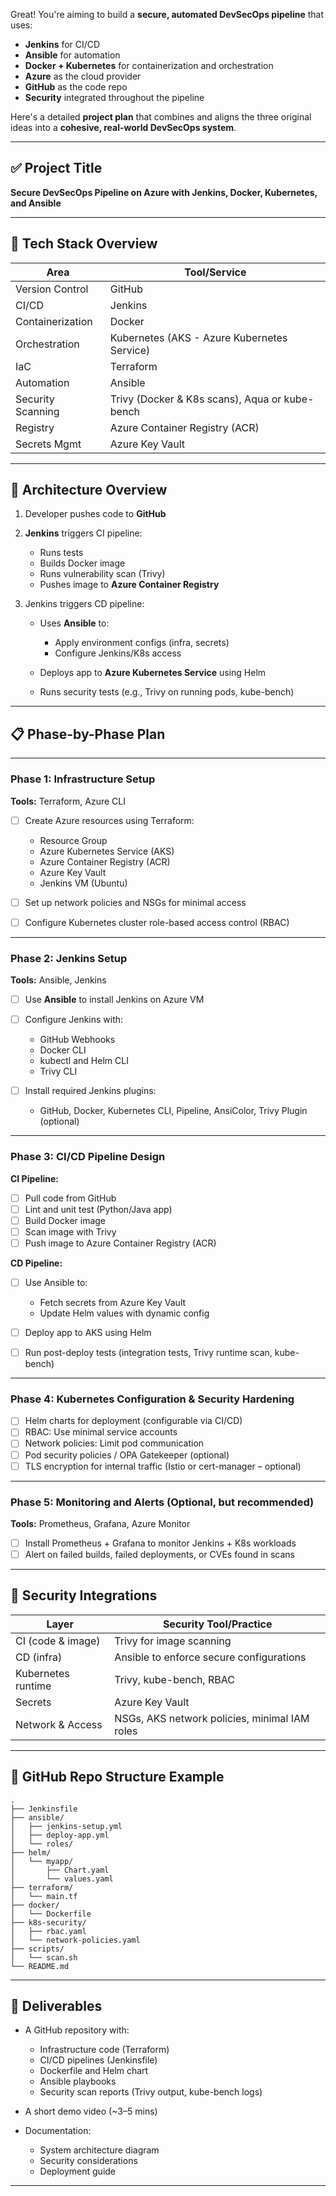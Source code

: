 Great! You're aiming to build a **secure, automated DevSecOps pipeline** that uses:

* **Jenkins** for CI/CD
* **Ansible** for automation
* **Docker + Kubernetes** for containerization and orchestration
* **Azure** as the cloud provider
* **GitHub** as the code repo
* **Security** integrated throughout the pipeline

Here's a detailed **project plan** that combines and aligns the three original ideas into a **cohesive, real-world DevSecOps system**.

---

## ✅ **Project Title**

**Secure DevSecOps Pipeline on Azure with Jenkins, Docker, Kubernetes, and Ansible**

---

## 🔧 **Tech Stack Overview**

| Area              | Tool/Service                                   |
| ----------------- | ---------------------------------------------- |
| Version Control   | GitHub                                         |
| CI/CD             | Jenkins                                        |
| Containerization  | Docker                                         |
| Orchestration     | Kubernetes (AKS - Azure Kubernetes Service)    |
| IaC               | Terraform                                      |
| Automation        | Ansible                                        |
| Security Scanning | Trivy (Docker & K8s scans), Aqua or kube-bench |
| Registry          | Azure Container Registry (ACR)                 |
| Secrets Mgmt      | Azure Key Vault                                |

---

## 🧭 **Architecture Overview**

1. Developer pushes code to **GitHub**
2. **Jenkins** triggers CI pipeline:

   * Runs tests
   * Builds Docker image
   * Runs vulnerability scan (Trivy)
   * Pushes image to **Azure Container Registry**
3. Jenkins triggers CD pipeline:

   * Uses **Ansible** to:

     * Apply environment configs (infra, secrets)
     * Configure Jenkins/K8s access
   * Deploys app to **Azure Kubernetes Service** using Helm
   * Runs security tests (e.g., Trivy on running pods, kube-bench)

---

## 📋 **Phase-by-Phase Plan**

---

### **Phase 1: Infrastructure Setup**

**Tools:** Terraform, Azure CLI

* [ ] Create Azure resources using Terraform:

  * Resource Group
  * Azure Kubernetes Service (AKS)
  * Azure Container Registry (ACR)
  * Azure Key Vault
  * Jenkins VM (Ubuntu)
* [ ] Set up network policies and NSGs for minimal access
* [ ] Configure Kubernetes cluster role-based access control (RBAC)

---

### **Phase 2: Jenkins Setup**

**Tools:** Ansible, Jenkins

* [ ] Use **Ansible** to install Jenkins on Azure VM
* [ ] Configure Jenkins with:

  * GitHub Webhooks
  * Docker CLI
  * kubectl and Helm CLI
  * Trivy CLI
* [ ] Install required Jenkins plugins:

  * GitHub, Docker, Kubernetes CLI, Pipeline, AnsiColor, Trivy Plugin (optional)

---

### **Phase 3: CI/CD Pipeline Design**

**CI Pipeline:**

* [ ] Pull code from GitHub
* [ ] Lint and unit test (Python/Java app)
* [ ] Build Docker image
* [ ] Scan image with Trivy
* [ ] Push image to Azure Container Registry (ACR)

**CD Pipeline:**

* [ ] Use Ansible to:

  * Fetch secrets from Azure Key Vault
  * Update Helm values with dynamic config
* [ ] Deploy app to AKS using Helm
* [ ] Run post-deploy tests (integration tests, Trivy runtime scan, kube-bench)

---

### **Phase 4: Kubernetes Configuration & Security Hardening**

* [ ] Helm charts for deployment (configurable via CI/CD)
* [ ] RBAC: Use minimal service accounts
* [ ] Network policies: Limit pod communication
* [ ] Pod security policies / OPA Gatekeeper (optional)
* [ ] TLS encryption for internal traffic (Istio or cert-manager – optional)

---

### **Phase 5: Monitoring and Alerts (Optional, but recommended)**

**Tools:** Prometheus, Grafana, Azure Monitor

* [ ] Install Prometheus + Grafana to monitor Jenkins + K8s workloads
* [ ] Alert on failed builds, failed deployments, or CVEs found in scans

---

## 🔐 **Security Integrations**

| Layer              | Security Tool/Practice                        |
| ------------------ | --------------------------------------------- |
| CI (code & image)  | Trivy for image scanning                      |
| CD (infra)         | Ansible to enforce secure configurations      |
| Kubernetes runtime | Trivy, kube-bench, RBAC                       |
| Secrets            | Azure Key Vault                               |
| Network & Access   | NSGs, AKS network policies, minimal IAM roles |

---

## 📁 **GitHub Repo Structure Example**

```
.
├── Jenkinsfile
├── ansible/
│   ├── jenkins-setup.yml
│   ├── deploy-app.yml
│   └── roles/
├── helm/
│   └── myapp/
│       ├── Chart.yaml
│       └── values.yaml
├── terraform/
│   └── main.tf
├── docker/
│   └── Dockerfile
├── k8s-security/
│   ├── rbac.yaml
│   └── network-policies.yaml
├── scripts/
│   └── scan.sh
└── README.md
```

---

## 📝 Deliverables

* A GitHub repository with:

  * Infrastructure code (Terraform)
  * CI/CD pipelines (Jenkinsfile)
  * Dockerfile and Helm chart
  * Ansible playbooks
  * Security scan reports (Trivy output, kube-bench logs)
* A short demo video (\~3–5 mins)
* Documentation:

  * System architecture diagram
  * Security considerations
  * Deployment guide

---
